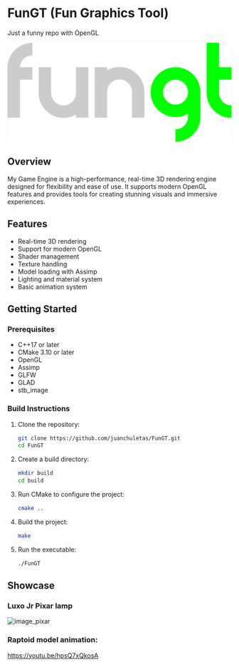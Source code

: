 # FunGT (Fun Graphics Tool)
Just a funny repo with OpenGL

![image](https://github.com/juanchuletas/FunGL/blob/main/fungt_logo.png?raw=true)

## Overview

My Game Engine is a high-performance, real-time 3D rendering engine designed for flexibility and ease of use. It supports modern OpenGL features and provides tools for creating stunning visuals and immersive experiences.

## Features

- Real-time 3D rendering
- Support for modern OpenGL
- Shader management
- Texture handling
- Model loading with Assimp
- Lighting and material system
- Basic animation system

## Getting Started

### Prerequisites

- C++17 or later
- CMake 3.10 or later
- OpenGL
- Assimp
- GLFW
- GLAD
- stb_image

### Build Instructions

1. Clone the repository:
    ```sh
    git clone https://github.com/juanchuletas/FunGT.git
    cd FunGT
    ```

2. Create a build directory:
    ```sh
    mkdir build
    cd build
    ```

3. Run CMake to configure the project:
    ```sh
    cmake ..
    ```

4. Build the project:
    ```sh
    make
    ```

5. Run the executable:
    ```sh
    ./FunGT
    ```

## Showcase
### Luxo Jr Pixar lamp
![image_pixar](fungt_images/luxoJr.png)

### Raptoid model animation:
https://youtu.be/hpsQ7xQkosA

